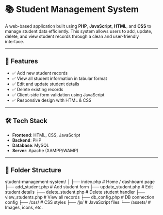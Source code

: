 # 📚 Student Management System

A web-based application built using **PHP**, **JavaScript**, **HTML**, and **CSS** to manage student data efficiently. This system allows users to add, update, delete, and view student records through a clean and user-friendly interface.

---

## 🚀 Features

- ✅ Add new student records
- ✅ View all student information in tabular format
- ✅ Edit and update student details
- ✅ Delete existing records
- ✅ Client-side form validation using JavaScript
- ✅ Responsive design with HTML & CSS

---

## 🛠️ Tech Stack

- **Frontend**: HTML, CSS, JavaScript  
- **Backend**: PHP  
- **Database**: MySQL  
- **Server**: Apache (XAMPP/WAMP)

---

## 📁 Folder Structure
student-management-system/
│
├── index.php # Home / dashboard page
├── add_student.php # Add student form
├── update_student.php # Edit student details
├── delete_student.php # Delete student handler
├── view_students.php # View all records
├── db_config.php # DB connection config
├── /css/ # CSS styles
├── /js/ # JavaScript files
└── /assets/ # Images, icons, etc.

